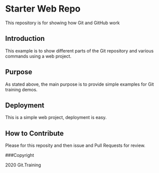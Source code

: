 # Starter Web Repo

This repository is for showing how Git and GitHub work

## Introduction

This example is to show different parts of the Git repository and various commands using a web project.

## Purpose

As stated above, the main purpose is to provide simple examples for Git training demos.

## Deployment

This is a simple web project, deployment is easy.

## How to Contribute

Please for this reposity and then issue and Pull Requests for review.

###Copyright

2020 Git.Training